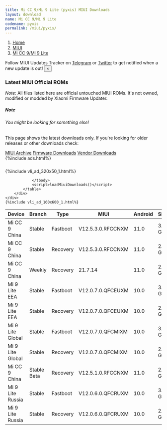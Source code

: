 ```yaml
---
title: Mi CC 9/Mi 9 Lite (pyxis) MIUI Downloads
layout: download
name: Mi CC 9/Mi 9 Lite
codename: pyxis
permalink: /miui/pyxis/
---
```

<nav aria-label="breadcrumb">
    <ol class="breadcrumb">
        <li class="breadcrumb-item"><a href="/">Home</a></li>
        <li class="breadcrumb-item"><a href="/miui/">MIUI</a></li>
        <li class="breadcrumb-item active" aria-current="page"><a href="/miui/pyxis/">Mi CC 9/Mi 9 Lite</a></li>
    </ol>
</nav>
<div class="alert alert-primary alert-dismissible fade show" role="alert">
    Follow MIUI Updates Tracker on <a href="https://t.me/MIUIUpdatesTracker" class="alert-link">Telegram</a>
     or <a href="https://twitter.com/MiFwUpdater" class="alert-link">Twitter</a> to get notified when a new update is out!
    <button type="button" class="close" data-dismiss="alert" aria-label="Close">
        <span aria-hidden="true">&times;</span>
    </button>
</div>

### Latest MIUI Official ROMs
*Note*: All files listed here are official untouched MIUI ROMs. It's not owned, modified or modded by Xiaomi Firmware Updater.
<div class="card">
  <div class="card-body">
    <h5 class="card-title">Note</h5>
    <h6 class="card-subtitle mb-2 text-muted">You might be looking for something else!</h6>
    <p class="card-text">This page shows the latest downloads only.
     If you're looking for older releases or other downloads check:</p>
    <a href="/archive/miui/pyxis/" class="card-link">MIUI Archive</a>
    <a href="/firmware/pyxis/" class="card-link">Firmware Downloads</a>
    <a href="/vendor/pyxis/" class="card-link">Vendor Downloads</a>
  </div>
</div>
{%include ads.html%}
<div class="row justify-content-center">
    <div class="col-10">
        <div class="table-responsive-md" style="margin-top: 25px;">
            {%include vli_ad_320x50_1.html%}
            <table id="miui" class="display dt-responsive nowrap compact table table-striped table-hover table-sm">
                <thead class="thead-dark">
                    <tr>
                        <th data-ref="device">Device</th>
                        <th data-ref="branch">Branch</th>
                        <th data-ref="type">Type</th>
                        <th data-ref="miui">MIUI</th>
                        <th data-ref="android">Android</th>
                        <th data-ref="size">Size</th>
                        <th data-ref="size">Date</th>
                        <th data-ref="link">Link</th>
                    </tr>
                </thead>
                <tbody>
                <tr><td>Mi CC 9 China</td><td>Stable</td><td>Fastboot</td><td>V12.5.3.0.RFCCNXM</td><td>11.0</td><td>3.8 GB</td><td>2021-06-24</td><td><a href="/miui/pyxis/stable/V12.5.3.0.RFCCNXM/">Download</a></td></tr>
<tr><td>Mi CC 9 China</td><td>Stable</td><td>Recovery</td><td>V12.5.3.0.RFCCNXM</td><td>11.0</td><td>2.6 GB</td><td>2021-07-02</td><td><a href="/miui/pyxis/stable/V12.5.3.0.RFCCNXM/">Download</a></td></tr>
<tr><td>Mi CC 9 China</td><td>Weekly</td><td>Recovery</td><td>21.7.14</td><td>11.0</td><td>2.6 GB</td><td>2021-07-15</td><td><a href="/miui/pyxis/weekly/21.7.14/">Download</a></td></tr>
<tr><td>Mi 9 Lite EEA</td><td>Stable</td><td>Fastboot</td><td>V12.0.7.0.QFCEUXM</td><td>10.0</td><td>3.2 GB</td><td>2021-05-06</td><td><a href="/miui/pyxis/stable/V12.0.7.0.QFCEUXM/">Download</a></td></tr>
<tr><td>Mi 9 Lite EEA</td><td>Stable</td><td>Recovery</td><td>V12.0.7.0.QFCEUXM</td><td>10.0</td><td>2.6 GB</td><td>2021-05-12</td><td><a href="/miui/pyxis/stable/V12.0.7.0.QFCEUXM/">Download</a></td></tr>
<tr><td>Mi 9 Lite Global</td><td>Stable</td><td>Fastboot</td><td>V12.0.7.0.QFCMIXM</td><td>10.0</td><td>3.2 GB</td><td>2021-05-08</td><td><a href="/miui/pyxis/stable/V12.0.7.0.QFCMIXM/">Download</a></td></tr>
<tr><td>Mi 9 Lite Global</td><td>Stable</td><td>Recovery</td><td>V12.0.7.0.QFCMIXM</td><td>10.0</td><td>2.6 GB</td><td>2021-05-19</td><td><a href="/miui/pyxis/stable/V12.0.7.0.QFCMIXM/">Download</a></td></tr>
<tr><td>Mi CC 9 China</td><td>Stable Beta</td><td>Recovery</td><td>V12.5.1.0.RFCCNXM</td><td>11.0</td><td>2.6 GB</td><td>2021-04-26</td><td><a href="/miui/pyxis/stable beta/V12.5.1.0.RFCCNXM/">Download</a></td></tr>
<tr><td>Mi 9 Lite Russia</td><td>Stable</td><td>Fastboot</td><td>V12.0.6.0.QFCRUXM</td><td>10.0</td><td>3.2 GB</td><td>2021-05-08</td><td><a href="/miui/pyxis/stable/V12.0.6.0.QFCRUXM/">Download</a></td></tr>
<tr><td>Mi 9 Lite Russia</td><td>Stable</td><td>Recovery</td><td>V12.0.6.0.QFCRUXM</td><td>10.0</td><td>2.6 GB</td><td>2021-05-18</td><td><a href="/miui/pyxis/stable/V12.0.6.0.QFCRUXM/">Download</a></td></tr>

                </tbody>
                <script>loadMiuiDownloads()</script>
            </table>
        </div>
    </div>
    {%include vli_ad_160x600_1.html%}
</div>
